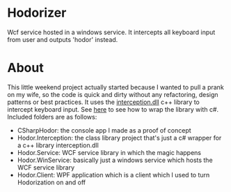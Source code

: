 Hodorizer
=========
Wcf service hosted in a windows service. It intercepts all keyboard input from user and outputs 'hodor' instead.


About
=====
This little weekend project actually started because I wanted to pull a prank on my wife, so the code is quick and dirty without any refactoring, design patterns or best practices.
It uses the [interception.dll](http://oblita.com/interception.html) c++ library to intercept keyboard input. See [here](https://gist.github.com/candera/1959219#file-interception-xy-cs) to see how to wrap the library with c#.
Included folders are as follows:
 - CSharpHodor: the console app I made as a proof of concept
 - Hodor.Interception: the class library project that's just a c# wrapper for a c++ library interception.dll
 - Hodor.Service: WCF service library in which the magic happens
 - Hodor.WinService: basically just a windows service which hosts the WCF service library
 - Hodor.Client: WPF application which is a client which I used to turn Hodorization on and off
